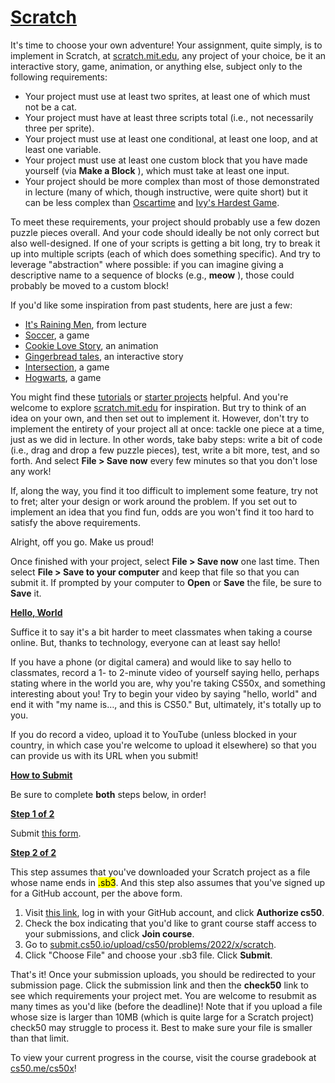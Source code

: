 # [**Scratch**](https://cs50.harvard.edu/x/2022/psets/0/scratch/#scratch)

It's time to choose your own adventure! Your assignment, quite simply, is to implement in Scratch, at [scratch.mit.edu](https://scratch.mit.edu/), any project of your choice, be it an interactive story, game, animation, or anything else, subject only to the following requirements:

- Your project must use at least two sprites, at least one of which must not be a cat.
- Your project must have at least three scripts total (i.e., not necessarily three per sprite).
- Your project must use at least one conditional, at least one loop, and at least one variable.
- Your project must use at least one custom block that you have made yourself (via  **Make a Block** ), which must take at least one input.
- Your project should be more complex than most of those demonstrated in lecture (many of which, though instructive, were quite short) but it can be less complex than [Oscartime](https://scratch.mit.edu/projects/277537196) and [Ivy's Hardest Game](https://scratch.mit.edu/projects/326129433).

To meet these requirements, your project should probably use a few dozen puzzle pieces overall. And your code should ideally be not only correct but also well-designed. If one of your scripts is getting a bit long, try to break it up into multiple scripts (each of which does something specific). And try to leverage &quot;abstraction&quot; where possible: if you can imagine giving a descriptive name to a sequence of blocks (e.g.,  **meow** ), those could probably be moved to a custom block!

If you&#39;d like some inspiration from past students, here are just a few:

- [It's Raining Men](https://scratch.mit.edu/projects/37412/), from lecture
- [Soccer](https://scratch.mit.edu/projects/37413/), a game
- [Cookie Love Story](https://scratch.mit.edu/projects/26329196/), an animation
- [Gingerbread tales](https://scratch.mit.edu/projects/277536784/), an interactive story
- [Intersection](https://scratch.mit.edu/projects/75390754/), a game
- [Hogwarts](https://scratch.mit.edu/projects/422258685), a game

You might find these [tutorials](https://scratch.mit.edu/projects/editor/?tutorial=all) or [starter projects](https://scratch.mit.edu/starter-projects) helpful. And you're welcome to explore [scratch.mit.edu](https://scratch.mit.edu/explore/projects/all) for inspiration. But try to think of an idea on your own, and then set out to implement it. However, don't try to implement the entirety of your project all at once: tackle one piece at a time, just as we did in lecture. In other words, take baby steps: write a bit of code (i.e., drag and drop a few puzzle pieces), test, write a bit more, test, and so forth. And select  **File > Save now**  every few minutes so that you don't lose any work!

If, along the way, you find it too difficult to implement some feature, try not to fret; alter your design or work around the problem. If you set out to implement an idea that you find fun, odds are you won't find it too hard to satisfy the above requirements.

Alright, off you go. Make us proud!

Once finished with your project, select  **File > Save now**  one last time. Then select  **File > Save to your computer**  and keep that file so that you can submit it. If prompted by your computer to  **Open**  or  **Save**  the file, be sure to  **Save**  it.

[**Hello, World**](https://cs50.harvard.edu/x/2022/psets/0/scratch/#hello-world)

Suffice it to say it&#39;s a bit harder to meet classmates when taking a course online. But, thanks to technology, everyone can at least say hello!

If you have a phone (or digital camera) and would like to say hello to classmates, record a 1- to 2-minute video of yourself saying hello, perhaps stating where in the world you are, why you're taking CS50x, and something interesting about you! Try to begin your video by saying "hello, world" and end it with "my name is…, and this is CS50." But, ultimately, it's totally up to you.

If you do record a video, upload it to YouTube (unless blocked in your country, in which case you're welcome to upload it elsewhere) so that you can provide us with its URL when you submit!

[**How to Submit**](https://cs50.harvard.edu/x/2022/psets/0/scratch/#how-to-submit)

Be sure to complete  **both**  steps below, in order!

[**Step 1 of 2**](https://cs50.harvard.edu/x/2022/psets/0/scratch/#step-1-of-2)

Submit [this form](https://forms.cs50.io/755f67a3-052d-44af-8d16-b0209fa4dafb).

[**Step 2 of 2**](https://cs50.harvard.edu/x/2022/psets/0/scratch/#step-2-of-2)

This step assumes that you&#39;ve downloaded your Scratch project as a file whose name ends in <mark>.sb3</mark>. And this step also assumes that you&#39;ve signed up for a GitHub account, per the above form.

1. Visit [this link](https://submit.cs50.io/invites/9770b67479384c4d8c37790779e466d9), log in with your GitHub account, and click  **Authorize cs50**.
2. Check the box indicating that you&#39;d like to grant course staff access to your submissions, and click  **Join course**.
3. Go to [submit.cs50.io/upload/cs50/problems/2022/x/scratch](https://submit.cs50.io/upload/cs50/problems/2022/x/scratch).
4. Click &quot;Choose File&quot; and choose your .sb3 file. Click  **Submit**.

That&#39;s it! Once your submission uploads, you should be redirected to your submission page. Click the submission link and then the  **check50**  link to see which requirements your project met. You are welcome to resubmit as many times as you&#39;d like (before the deadline)! Note that if you upload a file whose size is larger than 10MB (which is quite large for a Scratch project) check50 may struggle to process it. Best to make sure your file is smaller than that limit.

To view your current progress in the course, visit the course gradebook at [cs50.me/cs50x](https://cs50.me/cs50x)!
